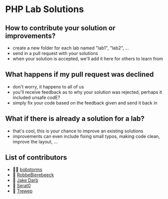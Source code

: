 # PHP Lab Solutions
## How to contribute your solution or improvements?
- create a new folder for each lab named "lab1", "lab2", ... 
- send in a pull request with your solutions
- when your solution is accepted, we'll add it here for others to learn from

## What happens if my pull request was declined
- don't worry, it happens to all of us
- you'll receive feedback as to why your solution was rejected, perhaps it included unsafe codE?
- simply fix your code based on the feedback given and send it back in

## What if there is already a solution for a lab?
- that's cool, this is your chance to improve an existing solutions
- improvements can even include fixing small typos, making code clean, improve the layout, ...

## List of contributors
- 🔫🔫 [bobstorms](https://github.com/bobstorms)
- 🔫 [RobbeBierebeeck](https://github.com/RobbeBierebeeck)
- 🔫 [Jake Darb](https://github.com/JakeDarb)
- 🔫 [Serat0](https://github.com/Serat0)
- 🔫 [Trewep](https://github.com/Trewep)
